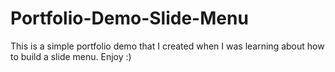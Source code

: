 # Portfolio-Demo-Slide-Menu
This is a simple portfolio demo that I created when I was learning about how to build a slide menu. Enjoy :)

